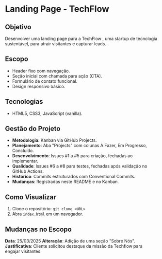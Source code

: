 # Landing Page - TechFlow 

## Objetivo
Desenvolver uma landing page para a TechFlow , uma startup de tecnologia sustentável, para atrair visitantes e capturar leads.

## Escopo
- Header fixo com navegação.
- Seção inicial com chamada para ação (CTA).
- Formulário de contato funcional.
- Design responsivo básico.

## Tecnologias
- HTML5, CSS3, JavaScript (vanilla).

## Gestão do Projeto
- **Metodologia**: Kanban via GitHub Projects.
- **Planejamento**: Aba "Projects" com colunas A Fazer, Em Progresso, Concluído.
- **Desenvolvimento**: Issues #1 a #5 para criação, fechadas ao implementar.
- **Qualidade**: Issues #6 a #8 para testes, fechadas após validação no GitHub Actions.
- **Histórico**: Commits estruturados com Conventional Commits.
- **Mudanças**: Registradas neste README e no Kanban.

## Como Visualizar
1. Clone o repositório: `git clone <URL>`
2. Abra `index.html` em um navegador.

## Mudanças no Escopo
**Data**: 25/03/2025
**Alteração**: Adição de uma seção "Sobre Nós".
**Justificativa**: Cliente solicitou destaque da missão da Techflow para engajar visitantes.
